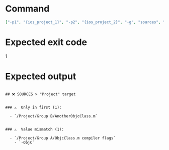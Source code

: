 # Command
```json
["-p1", "{ios_project_1}", "-p2", "{ios_project_2}", "-g", "sources", "-t", "Project", "-f", "markdown", "-v"]
```

# Expected exit code
1

# Expected output
```

## ❌ SOURCES > "Project" target


### ⚠️  Only in first (1):

  - `/Project/Group B/AnotherObjcClass.m`


### ⚠️  Value mismatch (1):

  - `/Project/Group A/ObjcClass.m compiler flags`
    - `-ObjC`




```

